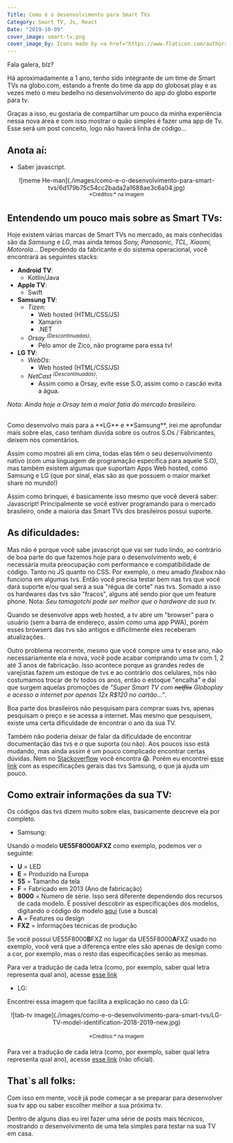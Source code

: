 ```yaml
---
Title: Como é o desenvolvimento para Smart TVs
Category: Smart TV, Js, React
Date: "2019-10-09"
cover_image: smart-tv.png
cover_image_by: Icons made by <a href="https://www.flaticon.com/authors/freepik" title="Freepik">Freepik</a> from <a href="https://www.flaticon.com/" title="Flaticon">www.flaticon.com</a>
---
```


Fala galera, blz?

Há aproximadamente a 1 ano, tenho sido integrante de um time de Smart TVs na globo.com, estando a frente do time da app do globosat play e as vezes meto o meu bedelho no desenvolvimento do app do globo esporte para tv.
<!-- PELICAN_END_SUMMARY -->

Graças a isso, eu gostaria de compartilhar um pouco da minha experiência nessa nova área e com isso mostrar o quão simples é fazer uma app de Tv. Esse será um post conceito, logo não haverá linha de código...

## Anota aí:

- Saber javascript.

<center>![meme He-man](./images/como-e-o-desenvolvimento-para-smart-tvs/6d179b75c54cc2bada2a1688ae3c6a04.jpg) <br/><sup>*Créditos:* na imagem</sup></center>

## Entendendo um pouco mais sobre as Smart TVs:

Hoje existem várias marcas de Smart TVs no mercado, as mais conhecidas são da *Samsung* e *LG*, mas ainda temos *Sony, Panasonic, TCL, Xiaomi, Motorola...*
Dependendo da fabricante e do sistema operacional, você encontrará as seguintes stacks:

- **Android TV**:
    - Kotlin/Java
- **Apple TV**:
    - Swift
- **Samsung TV**:
    - *Tizen*:
        - Web hosted (HTML/CSS/JS)
        - Xamarin
        - .NET
    - *Orsay <sup>(Descontinuadas)</sup>*:
        - Pelo amor de Zico, não programe para essa tv!
- **LG TV**:
    - *WebOs*:
        - Web hosted (HTML/CSS/JS)
    - *NetCast <sup>(Descontinuadas)</sup>*:
        - Assim como a Orsay, evite esse S.O, assim como o cascão evita a água.

*Nota: Ainda hoje a Orsay tem a maior fatia do mercado brasileiro.*

<br/>
Como desenvolvo mais para a **LG** e **Samsung**, irei me aprofundar mais sobre elas, caso tenham duvida sobre os outros S.Os / Fabricantes, deixem nos comentários.

Assim como mostrei ali em cima, todas elas têm o seu desenvolvimento nativo (com uma linguagem de programação especifica para aquele S.O), mas também existem algumas que suportam Apps Web hosted, como Samsung e LG (que por sinal, elas são as que possuem o maior market share no mundo!)

Assim como brinquei, é basicamente isso mesmo que você deverá saber: Javascript! Principalmente se você estiver programando para o mercado brasileiro, onde a maioria das Smart TVs dos brasileiros possui suporte.

## As dificuldades:

Mas não é porque você sabe javascript que vai ser tudo lindo, ao contrário de boa parte do que fazemos hoje para o desenvolvimento web, é necessária muita preocupação com performance e compatibilidade de código. Tanto no JS quanto no CSS. Por exemplo, o meu amado *flexbox* não funciona em algumas tvs. Então você precisa testar bem nas tvs que você dará suporte e/ou qual será a sua "régua de corte" nas tvs. Somado a isso os hardwares das tvs são "fracos", alguns até sendo pior que um feature phone. Nota: *Seu tamagotchi pode ser melhor que o hardware da sua tv.*

Quando se desenvolve apps web hosted, a tv abre um "browser" para o usuário (sem a barra de endereço, assim como uma app PWA), porém esses browsers das tvs são antigos e dificilmente eles receberam atualizações.

Outro problema recorrente, mesmo que você compre uma tv esse ano, não necessariamente ela é nova, você pode acabar comprando uma tv com 1, 2 até 3 anos de fabricação. Isso acontece porque as grandes redes de varejistas fazem um estoque de tvs e ao contrário dos celulares, nós não costumamos trocar de tv todos os anos, então o estoque "encalha" e dai que surgem aquelas promoções de *"Super Smart TV com <strike>netflix</strike> Globoplay e acesso a internet por apenas 12x R$120 no cartão..."*.

Boa parte dos brasileiros não pesquisam para comprar suas tvs, apenas pesquisam o preço e se acessa a internet. Mas mesmo que pesquisem, existe uma certa dificuldade de encontrar o ano da sua TV.

Também não poderia deixar de falar da dificuldade de encontrar documentação das tvs e o que suporta (ou não). Aos poucos isso está mudando, mas ainda assim é um pouco complicado encontrar certas dúvidas. Nem no [Stackoverflow](http://stackoverflow.com) você encontra 😱. Porém eu encontrei [esse link](https://developer.samsung.com/tv/develop/specifications/general-specifications) com as especificações gerais das tvs Samsung, o que já ajuda um pouco.

## Como extrair informações da sua TV:

Os códigos das tvs dizem muito sobre elas, basicamente descreve ela por completo.

- Samsung:

Usando o modelo **UE55F8000AFXZ** como exemplo, podemos ver o seguinte:

- **U** = LED
- **E** = Produzido na Europa
- **55** = Tamanho da tela
- **F** = Fabricado em 2013 (Ano de fabricação)
- **8000** = Numero de série. Isso será diferente dependendo dos recursos de cada modelo. É possível descobrir as especificações dos modelos, digitando o código do modelo [aqui](https://www.samsung.com/br/tvs/) (use a busca)
- **A** = Features ou design
- **FXZ** = Informações técnicas de produção

Se você possui UE55F8000**B**FXZ no lugar da UE55F8000**A**FXZ usado no exemplo, você verá que a diferença entre eles são apenas de design como a cor, por exemplo, mas o resto das especificações serão as mesmas.

Para ver a tradução de cada letra (como, por exemplo, saber qual letra representa qual ano), acesse [esse link](https://www.samsung.com/uk/support/tv-audio-video/what-do-samsung-tv-model-numbers-actually-mean-why-are-they-so-long/)


- LG:

Encontrei essa imagem que facilita a explicação no caso da LG:
<center> ![tab-tv image](./images/como-e-o-desenvolvimento-para-smart-tvs/LG-TV-model-identification-2018-2019-new.jpg) <br/><br/><sup>*Créditos:* na imagem</sup></center>

Para ver a tradução de cada letra (como, por exemplo, saber qual letra representa qual ano), acesse [esse link](http://en.tab-tv.com/?page_id=7111) (não oficial).


## That`s all folks:

Com isso em mente, você já pode começar a se preparar para desenvolver sua tv app ou saber escolher melhor a sua próxima tv.

Dentro de alguns dias eu irei fazer uma série de posts mais técnicos, mostrando o desenvolvimento de uma tela simples para testar na sua TV em casa.

